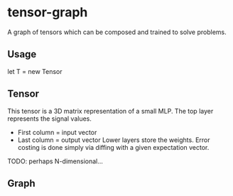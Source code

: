 # tensor-graph
A graph of tensors which can be composed and trained to solve problems.


## Usage
let T = new Tensor


## Tensor
This tensor is a 3D matrix representation of a small MLP.
The top layer represents the signal values.
- First column = input vector
- Last column = output vector
Lower layers store the weights.
Error costing is done simply via diffing with a given expectation vector.

TODO: perhaps N-dimensional...


## Graph
